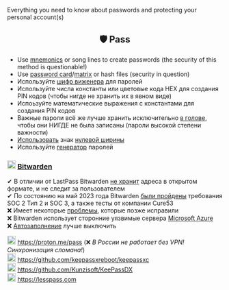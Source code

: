 Everything you need to know about passwords and protecting your personal account(s)

<h2 align="center">🛡 Pass</h2>

- Use [mnemonics](https://safe.roskomsvoboda.org/passwords/) or song lines to create passwords (the security of this method is questionable!)
- Use [password card](https://habr.com/ru/articles/534494/)/[matrix](https://rjfelix.github.io/password-matrix/) or hash files (security in question)
- Используйте [шифр виженера](https://findhow.org/5076-shifr-vizhenera-onlajn.html) для паролей
- Используйте числа константы или цветовые кода HEX для создания PIN кодов (чтобы нигде не хранить их в явном виде)
- Испоьзуйте математические выражения с константами для создания PIN кодов
- Важные пароли всё же лучше хранить исключительно [в голове](https://book.cyberyozh.com/ru/sozdanie-nadezhnogo-parolya/), чтобы они НИГДЕ не была записаны (пароли высокой степени важности)
- [Использовать](https://book.cyberyozh.com/ru/sekretyi-nadezhnogo-parolya/) знак [нулевой ширины](https://symbl.cc/ru/200B/)
- Используйте [генератор](https://bitwarden.com/password-generator/) паролей
  
### <img width=20px src="https://site-iota-coral.vercel.app/censor/bitwarden.png"></img> [Bitwarden](https://bitwarden.com/download/)

✔ В отличии от LastPass Bitwarden [не хранит](https://www.reddit.com/r/Bitwarden/comments/104uuqx/moved_to_bitwarden_if_i_am_not_self_hosting_how/) адреса в открытом формате, и не следит за пользователем
<br>
✔ По состоянию на май 2023 года Bitwarden [были пройдены](https://bitwarden.com/help/is-bitwarden-audited/#2023-network-security-assessment) требования SOC 2 Тип 2 и SOC 3, а также тесты от компании Cure53
<br>
❌ Имеет некоторые [проблемы](https://bauinvest.su/opublikovany-rezultaty-audita-bezopasnosti/), которые позже исправили
<br>
❌ Bitwarden использует сторонние уязвимые сервера [Microsoft Azure](https://community.bitwarden.com/t/recent-ms-azure-server-vulnerabilities-and-bitwarden-data/49499)
<br>
❌ [Автозаполнение](https://startpack.ru/articles/20230310-bitwarden) лучше выключить

<img width=20px src="https://site-iota-coral.vercel.app/censor/proton.webp"></img>  https://proton.me/pass (❌ *В России не работает без VPN! Синхронизация сломана!*) 
<br> 
<img width=20px src="https://site-iota-coral.vercel.app/censor/keepassxc.png"></img> https://github.com/keepassxreboot/keepassxc
<br>
<img width=20px src="https://raw.githubusercontent.com/Kunzisoft/KeePassDX/master/art/icon.png"></img> https://github.com/Kunzisoft/KeePassDX
<br>
<img width=20px src="https://site-iota-coral.vercel.app/censor/lesspass.png"></img> https://lesspass.com
